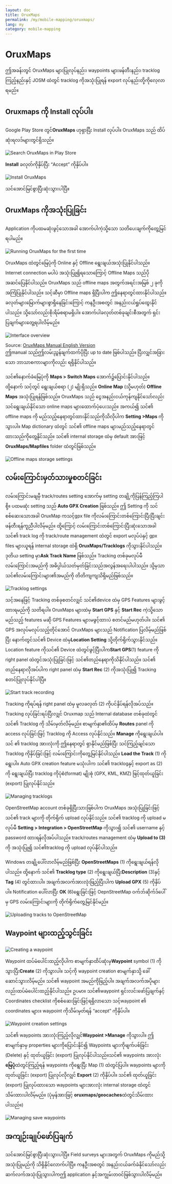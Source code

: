 ```yaml
---
layout: doc
title: OruxMaps
permalink: /my/mobile-mapping/oruxmaps/
lang: my
category: mobile-mapping
---
```


OruxMaps
===============


ဤအခန်းတွင် OruxMaps များပြုလုပ်နည်း၊ waypoints များဖန်တီးနည်း၊ tracklog ကြည့်နည်းနှင့် JOSM ထဲတွင် tracklog ကိုအသုံးပြုရန် export လုပ်နည်းတို့ကိုလေ့လာရမည်။  

Oruxmaps ကို Install လုပ်ပါ။
------------------

Google Play Store တွင်**OruxMaps** ဟုရှာပြီး Install လုပ်ပါ။ OruxMaps သည် ထိပ်ဆုံးရလဒ်များတွင်ရှိသည်။  

![Search OruxMaps in Play Store][]

**Install** ခလုတ်ကိုနှိပ်ပြီး “Accept” ကိုနှိပ်ပါ။  

![Install OruxMaps][]

သင်အောင်မြင်စွာပြီးဆုံးသွားပါပြီ။  

OruxMaps ကိုအသုံးပြုခြင်း
--------------------

Application ကိုပထမဆုံးဖွင့်သောအခါ အောက်ပါကဲ့သို့သော သတိပေးချက်ကိုတွေ့မြင်ရပါမည်။  

![Running OruxMaps for the first time][]

OruxMaps ထဲတွင်မြေပုံကို Online နှင့် Offline ရွေးချယ်အသုံးပြုနိုင်ပါသည်။ Internet connection မပါပဲ အသုံးပြု၍ရသောကြောင့် Offline Maps သည်ပိုအဆင်ပြေနိုင်ပါသည်။ OruxMaps သည် offline maps အတွက်အရင်းအမြစ် ၂ ခုကိုအကြံပြုနိုင်ပါသည်။ သင့်ဆီမှာ Offline maps ရှိပြီးပါက ဤနေရာတွင်ထားနိုင်ပါသည်။ ခလုတ်များမြောက်များစွာရှိနေခြင်းကြောင့် ကနဦးအစတွင် အနည်းငယ်ရှုပ်ထွေးနိုင်ပါသည်။ သို့သော်လည်းစိုးရိမ်စရာမရှိပါ။ အောက်ပါခလုတ်တစ်ခုချင်းစီအတွက် ရှင်းပြချက်များတွေ့ရပါလိမ့်မည်။  

![Interface overview][]

Source: [OruxMaps Manual English Version](http://www.google.com/url?q=http%3A%2F%2Fwww.oruxmaps.com%2Foruxmapsmanual_en.pdf&sa=D&sntz=1&usg=AFQjCNFY7Tk-Gzz9NFKy9WOsnfnn8x3Kwg)  
ဤmanual သည်ဤလမ်းညွှန်ချက်ထက်ပိုပြီး up to date ဖြစ်ပါသည်။ ပြီးလျှင်အခြားသော ဘာသာစကားများကိုလည်း ရရှိနိုင်ပါသည်။  

သင်၏နောက်ခံမြေပုံကို **Maps \> Switch Maps** အောက်၌ပြောင်းနိုင်ပါသည်။ ထို့နောက် သင့်တွင် ရွေးချယ်စရာ (၂) မျိုးရှိသည်။ **Online Map** (သို့မဟုတ်) 
**Offline Maps** အသုံးပြုရန်ဖြစ်သည်။ OruxMaps သည် ငွေအနည်းငယ်ကုန်ကျနိုင်သော်လည်း သင်ရွေးချယ်နိုင်သော online maps များထောက်ပံ့ပေးသည်။ အကယ်၍ သင်၏ offline maps ကို မည်သည့်နေရာတွင်ထားနိုင်သည်ကိုသိလိုပါက **Setting \>Maps** ကိုသွားပါ။ Map dictionary ထဲတွင် သင်၏ offline maps များမည်သည့်နေရာတွင်ထားသည်ကိုတွေ့နိုင်သည်။ 
သင်၏ internal storage ထဲမှ default အားဖြင့် **OruxMaps/Mapfiles**  folder ထဲတွင်ဖြစ်သည်။  

![Offline maps storage settings][]

လမ်းကြောင်းမှတ်သားမှုစတင်ခြင်း
--------------

လမ်းကြောင်းမချမှီ  track/routes setting အောက်မှ setting တချို့ကိုပြန်ကြည့်ကြပါစို့။ ပထမဆုံး setting သည် **Auto GPX Creation** ဖြစ်သည်။ ဤ Setting ကို သင်စစ်ဆေးသောအခါ OruxMap ကသင့်gpx file ကိုလမ်းကြောင်းတစ်ကြောင်းပြီးပြီးချင်း ဖန်တီးရန်ကူညီပါလိမ့်မည်။ ထို့ကြောင့် လမ်းကြောင်းတစ်ကြောင်းပြီးဆုံးသောအခါ သင်၏ track log ကို track/route management ထဲတွင် export မလုပ်ပဲနှင့် gpx files များယူရန် internal storage ထဲရှိ **OruxMaps/Tracklogs** ကိုသွားနိုင်ပါသည်။ ဒုတိယ setting မှာ**Ask Track Name** ဖြစ်သည်။ Tracking တစ်ခုမလုပ်မီ လမ်းကြောင်းအမည်ကို အဓိပ္ပါယ်သတ်မှတ်ခြင်းသည်အလွန်အရေးပါပါသည်။ သို့မှသာ သင်၏လမ်းကြောင်းများ၏အမည်ကို တိတိကျကျသိရှိမည်ဖြစ်သည်။  

![Tracklog settings][]

သင့်အနေဖြင့် Tracking တစ်ခုစတင်လျှင် သင်၏device ထဲမှ GPS Features များဖွင့်ထားရမည်ကို သတိရပါ။ OruxMaps များထဲမှ **Start GPS** နှင့်  **Start Rec** ကဲ့သို့သော မည်သည့် features မဆို GPS Features များမဖွင့်ထားပဲ စတင်မည်မဟုတ်ပါ။ သင်၏ GPS အလုပ်မလုပ်သည့်တိုင်အောင် OruxMaps များသည် Notification ပြလိမ့်မည်ဖြစ်ပြီး နောက်တွင်သင်၏ Device ထဲမှ**Location Setting** သို့တိုက်ရိုက်သွားနိုင်သည်။ Location feature ကိုသင်၏ Device ထဲတွင်ဖွင့်ပြီးပါက**Start GPS**(1) feature ကို right panel ထဲတွင်အသုံးပြုခြင်းဖြင့် သင်၏တည်နေရာကိုသိနိုင်ပါသည်။ သင်၏ တည်နေရာလိုအပ်ပါက right panel ထဲမှ **Start Rec** (2) ကိုအသုံးပြု၍ Tracking စတင်ပြုလုပ်နိုင်ပါပြီ။  

![Start track recording][]

Tracking ကိုရပ်ရန် right panel ထဲမှ မူလခလုတ် (2) ကိုပင်နှိပ်ရန်လိုအပ်သည်။ Tracking လုပ်ခြင်းရပ်ပြီးလျှင် Oruxmap သည် Internal database တစ်ခုထဲတွင် သင်၏ Tracklog ကို သိမ်းမှတ်လိမ့်မည်။ စာမျက်နှာ၏ထိပ်မှ  **Routes** panel ကို access လုပ်ခြင်းဖြင့် Tracklog ကို Access လုပ်နိုင်သည်။ **Manage** ကိုရွေးချယ်ပါ။  သင် ၏ tracklog အားလုံးကို ဤနေရာတွင် ရှာနိုင်မည်ဖြစ်ပြီး သင်ကြည့်ချင်သော Tracklog ကိုနှိပ်ခြင်းဖြင့် လမ်းကြောင်းကိုတွေ့မြင်နိုင်ပါသည်။ **Load the Track** (1) ကိုရွေးပါ။ Auto GPX creation feature မသုံးပါက သင်၏ tracklogနှင့် export as (2) ကို ရွေးချယ်ပြီး tracklog ကိုပုံစံ(format) မျိုးစုံ (GPX, KML, KMZ) ဖြင့်ထုတ်ယူခြင်း (export) ပြုလုပ်နိုင်သည်။  

![Managing tracklogs][]

OpenStreetMap account တစ်ခုရှိပြီးသားဖြစ်ပါက OruxMaps အသုံးပြုခြင်းဖြင့် သင်၏ track များကို တိုက်ရိုက် upload လုပ်နိုင်သည်။ သင်၏ tracklog ကို upload မလုပ်မီ **Setting \> Integration \> OpenStreetMap** ကိုသွား၍ သင်၏ username နှင့် password ထားရန်လိုအပ်ပါသည်။ track/routes management ထဲမှ **Upload to (3)** ကို အသုံးပြု၍ သင်၏tracklog ကို upload လုပ်နိုင်ပါသည်။  

Windows တချို့ပေါ်လာလိမ့်မည်ဖြစ်ပြီး **OpenStreetMaps** (1) ကိုရွေးချယ်ရန်လိုပါသည်။ ထို့နောက် သင်၏ **Tracklog type** (2) ကိုရွေးချယ်ပြီး**Description** (3)နှင့်  **Tag** (4) တွင်ထားပါ။ အချက်အလက်အားလုံးဖြည့်ပြီးပါက **Upload GPX** (5) ကိုနှိပ်ပါ။ Notification ပေါ်လာပြီး **OK** (6)ရွေးခြင်းဖြင့် OepnStreetMap ဝက်ဘ်ဆိုက်ဒ်ပေါ်မှ GPS လမ်းကြောင်းများကို တိုက်ရိုက်တွေ့မြင်နိုင်မည်။  

![Uploading tracks to OpenStreetMap][]

Waypoint များထည့်သွင်းခြင်း
---------------------

![Creating a waypoint][]

Waypoint ထပ်မံပေါင်းထည့်လိုပါက စာမျက်နှာထိပ်ဆုံးမှ**Waypoint** symbol (1) ကိုသွားပြီး**Create** (2) ကိုသွားပါ။ သင့်ကို waypoint creation စာမျက်နှာသို့ ခေါ်ဆောင်သွားလိမ့်မည်။ သင်၏ waypoint အမည်ကိုဖြည့်ပါ။ အချက်အလက်အပိုများလည်းထပ်မံပေါင်းထည့်နိုင်ပါသည်။ ဥပမာ။ သင်၏waypoint ရှင်းလင်းဖော်ပြချက်နှင့် Coordinates checklist ကိုစစ်ဆေးခြင်းဖြင့်ရရှိလာသော သင့်waypoint ၏ coordinates များ။  waypoint ကိုသိမ်းမှတ်ရန် “accept” ကိုနှိပ်ပါ။  

![Waypoint creation settings][]

သင်၏ waypoints အားလုံးကြည့်လိုလျှင်**Waypoint \>Manage** ကိုသွားပါ။ ဤစာမျက်နှာမှ properties များကိုပြောင်းနိုင်၍ Waypoints များကိုဖျက်ပစ်ခြင်း (Delete) နှင့် ထုတ်ယူခြင်း (export) ပြုလုပ်နိုင်ပါသည်။သင်၏ waypoints အားလုံး**မြေပုံ**ထဲတွင်ကြည့်ရန် waypoints ကိုရွေးပြီး Map (1) ထဲတွင်ပြပါ။ waypoints များကိုထုတ်ယူခြင်း (export) ပြုလုပ်လိုလျှင် **Export** (2) ကိုနှိပ်ပါ။ သင်၏ ထုတ်ယူခြင်း (export) ပြုလုပ်ထားသော waypoints များအားလုံး internal storage ထဲတွင်သိမ်းထားပါလိမ့်မည်။ (ပုံမှန်အားဖြင့် **oruxmaps/geocaches**ထဲတွင်သိမ်းထားပါသည်။)  

![Managing save waypoints][]

အကျဉ်းချုပ်ဖော်ပြချက်
-----------

သင်အောင်မြင်စွာပြီးဆုံးသွားပါပြီ။ Field surveys များအတွက် OruxMaps ကိုမည်သို့အသုံးပြုမည်ကို သိရှိနိုင်လောက်ပါပြီ။ ကနဦးအစတွင် အနည်းငယ်ခက်ခဲနိုင်သော်လည်း ဆက်လက်အသုံးပြုသွားပါကဤ application နှင့်အကျွမ်းတဝင်ဖြစ်သွားပါလိမ့်မည်။  

[Search OruxMaps in Play Store]: /images/mobile-mapping/oruxmaps_image00.png
[Install OruxMaps]: /images/mobile-mapping/oruxmaps_image03.png
[Running OruxMaps for the first time]: /images/mobile-mapping/oruxmaps_image01.png
[Interface overview]: /images/mobile-mapping/oruxmaps_image09.png
[Offline maps storage settings]: /images/mobile-mapping/oruxmaps_image06.png
[Tracklog settings]: /images/mobile-mapping/oruxmaps_image11.png
[Start track recording]: /images/mobile-mapping/oruxmaps_image02.png
[Managing tracklogs]: /images/mobile-mapping/oruxmaps_image10.png
[Uploading tracks to OpenStreetMap]: /images/mobile-mapping/oruxmaps_image05.png
[Creating a waypoint]: /images/mobile-mapping/oruxmaps_image07.png
[Waypoint creation settings]: /images/mobile-mapping/oruxmaps_image08.png
[Managing save waypoints]: /images/mobile-mapping/oruxmaps_image04.png
